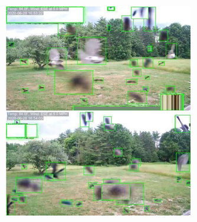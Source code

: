 ![20200628-162157-165202](in/20200628/20200628-162157-165202_0_.jpg)
![20200628-165207-172212](in/20200628/20200628-165207-172212_0_.jpg)
